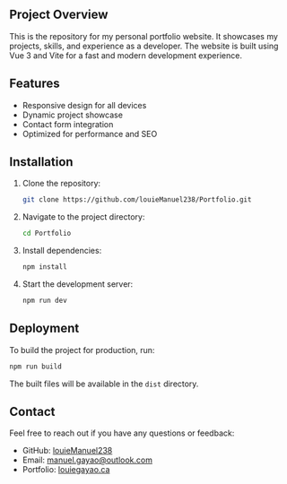 
## Project Overview

This is the repository for my personal portfolio website. It showcases my projects, skills, and experience as a developer. The website is built using Vue 3 and Vite for a fast and modern development experience.

## Features

- Responsive design for all devices
- Dynamic project showcase
- Contact form integration
- Optimized for performance and SEO

## Installation

1. Clone the repository:
    ```bash
    git clone https://github.com/louieManuel238/Portfolio.git
    ```
2. Navigate to the project directory:
    ```bash
    cd Portfolio
    ```
3. Install dependencies:
    ```bash
    npm install
    ```
4. Start the development server:
    ```bash
    npm run dev
    ```

## Deployment

To build the project for production, run:
```bash
npm run build
```
The built files will be available in the `dist` directory.


## Contact

Feel free to reach out if you have any questions or feedback:
- GitHub: [louieManuel238](https://github.com/louieManuel238)
- Email: manuel.gayao@outlook.com
- Portfolio: [louiegayao.ca](http://louiegayao.ca/)